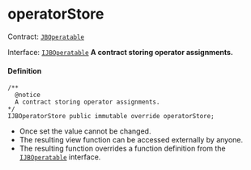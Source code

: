 # operatorStore

Contract: [`JBOperatable`](/v4/deprecated/v3/api/contracts/or-abstract/jboperatable/README.md)​‌

Interface: [`IJBOperatable`](/v4/deprecated/v3/api/interfaces/ijboperatable.md)
**A contract storing operator assignments.**

#### Definition

```
/**
  @notice
  A contract storing operator assignments.
*/
IJBOperatorStore public immutable override operatorStore;
```

* Once set the value cannot be changed.
* The resulting view function can be accessed externally by anyone.
* The resulting function overrides a function definition from the [`IJBOperatable`](/v4/deprecated/v3/api/interfaces/ijboperatable.md) interface.
